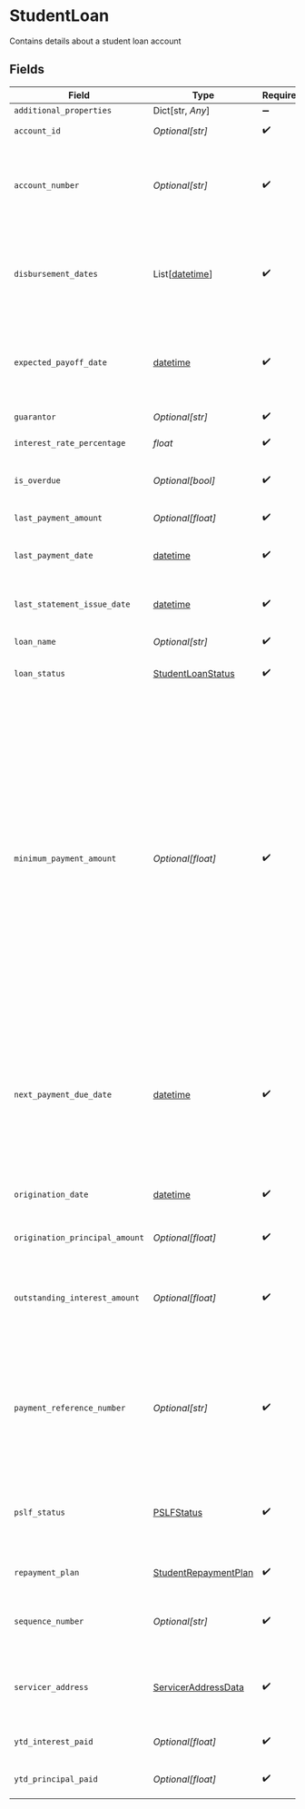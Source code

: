 # StudentLoan

Contains details about a student loan account


## Fields

| Field                                                                                                                                                                                                                                                                                                                                                                                                                                                                                                                                                                                                                                                  | Type                                                                                                                                                                                                                                                                                                                                                                                                                                                                                                                                                                                                                                                   | Required                                                                                                                                                                                                                                                                                                                                                                                                                                                                                                                                                                                                                                               | Description                                                                                                                                                                                                                                                                                                                                                                                                                                                                                                                                                                                                                                            |
| ------------------------------------------------------------------------------------------------------------------------------------------------------------------------------------------------------------------------------------------------------------------------------------------------------------------------------------------------------------------------------------------------------------------------------------------------------------------------------------------------------------------------------------------------------------------------------------------------------------------------------------------------------ | ------------------------------------------------------------------------------------------------------------------------------------------------------------------------------------------------------------------------------------------------------------------------------------------------------------------------------------------------------------------------------------------------------------------------------------------------------------------------------------------------------------------------------------------------------------------------------------------------------------------------------------------------------ | ------------------------------------------------------------------------------------------------------------------------------------------------------------------------------------------------------------------------------------------------------------------------------------------------------------------------------------------------------------------------------------------------------------------------------------------------------------------------------------------------------------------------------------------------------------------------------------------------------------------------------------------------------ | ------------------------------------------------------------------------------------------------------------------------------------------------------------------------------------------------------------------------------------------------------------------------------------------------------------------------------------------------------------------------------------------------------------------------------------------------------------------------------------------------------------------------------------------------------------------------------------------------------------------------------------------------------ |
| `additional_properties`                                                                                                                                                                                                                                                                                                                                                                                                                                                                                                                                                                                                                                | Dict[str, *Any*]                                                                                                                                                                                                                                                                                                                                                                                                                                                                                                                                                                                                                                       | :heavy_minus_sign:                                                                                                                                                                                                                                                                                                                                                                                                                                                                                                                                                                                                                                     | N/A                                                                                                                                                                                                                                                                                                                                                                                                                                                                                                                                                                                                                                                    |
| `account_id`                                                                                                                                                                                                                                                                                                                                                                                                                                                                                                                                                                                                                                           | *Optional[str]*                                                                                                                                                                                                                                                                                                                                                                                                                                                                                                                                                                                                                                        | :heavy_check_mark:                                                                                                                                                                                                                                                                                                                                                                                                                                                                                                                                                                                                                                     | The ID of the account that this liability belongs to.                                                                                                                                                                                                                                                                                                                                                                                                                                                                                                                                                                                                  |
| `account_number`                                                                                                                                                                                                                                                                                                                                                                                                                                                                                                                                                                                                                                       | *Optional[str]*                                                                                                                                                                                                                                                                                                                                                                                                                                                                                                                                                                                                                                        | :heavy_check_mark:                                                                                                                                                                                                                                                                                                                                                                                                                                                                                                                                                                                                                                     | The account number of the loan. For some institutions, this may be a masked version of the number (e.g., the last 4 digits instead of the entire number).                                                                                                                                                                                                                                                                                                                                                                                                                                                                                              |
| `disbursement_dates`                                                                                                                                                                                                                                                                                                                                                                                                                                                                                                                                                                                                                                   | List[[datetime](https://docs.python.org/3/library/datetime.html#datetime-objects)]                                                                                                                                                                                                                                                                                                                                                                                                                                                                                                                                                                     | :heavy_check_mark:                                                                                                                                                                                                                                                                                                                                                                                                                                                                                                                                                                                                                                     | The dates on which loaned funds were disbursed or will be disbursed. These are often in the past. Dates are returned in an [ISO 8601](https://wikipedia.org/wiki/ISO_8601) format (YYYY-MM-DD).                                                                                                                                                                                                                                                                                                                                                                                                                                                        |
| `expected_payoff_date`                                                                                                                                                                                                                                                                                                                                                                                                                                                                                                                                                                                                                                 | [datetime](https://docs.python.org/3/library/datetime.html#datetime-objects)                                                                                                                                                                                                                                                                                                                                                                                                                                                                                                                                                                           | :heavy_check_mark:                                                                                                                                                                                                                                                                                                                                                                                                                                                                                                                                                                                                                                     | The date when the student loan is expected to be paid off. Availability for this field is limited. Dates are returned in an [ISO 8601](https://wikipedia.org/wiki/ISO_8601) format (YYYY-MM-DD).                                                                                                                                                                                                                                                                                                                                                                                                                                                       |
| `guarantor`                                                                                                                                                                                                                                                                                                                                                                                                                                                                                                                                                                                                                                            | *Optional[str]*                                                                                                                                                                                                                                                                                                                                                                                                                                                                                                                                                                                                                                        | :heavy_check_mark:                                                                                                                                                                                                                                                                                                                                                                                                                                                                                                                                                                                                                                     | The guarantor of the student loan.                                                                                                                                                                                                                                                                                                                                                                                                                                                                                                                                                                                                                     |
| `interest_rate_percentage`                                                                                                                                                                                                                                                                                                                                                                                                                                                                                                                                                                                                                             | *float*                                                                                                                                                                                                                                                                                                                                                                                                                                                                                                                                                                                                                                                | :heavy_check_mark:                                                                                                                                                                                                                                                                                                                                                                                                                                                                                                                                                                                                                                     | The interest rate on the loan as a percentage.                                                                                                                                                                                                                                                                                                                                                                                                                                                                                                                                                                                                         |
| `is_overdue`                                                                                                                                                                                                                                                                                                                                                                                                                                                                                                                                                                                                                                           | *Optional[bool]*                                                                                                                                                                                                                                                                                                                                                                                                                                                                                                                                                                                                                                       | :heavy_check_mark:                                                                                                                                                                                                                                                                                                                                                                                                                                                                                                                                                                                                                                     | `true` if a payment is currently overdue. Availability for this field is limited.                                                                                                                                                                                                                                                                                                                                                                                                                                                                                                                                                                      |
| `last_payment_amount`                                                                                                                                                                                                                                                                                                                                                                                                                                                                                                                                                                                                                                  | *Optional[float]*                                                                                                                                                                                                                                                                                                                                                                                                                                                                                                                                                                                                                                      | :heavy_check_mark:                                                                                                                                                                                                                                                                                                                                                                                                                                                                                                                                                                                                                                     | The amount of the last payment.                                                                                                                                                                                                                                                                                                                                                                                                                                                                                                                                                                                                                        |
| `last_payment_date`                                                                                                                                                                                                                                                                                                                                                                                                                                                                                                                                                                                                                                    | [datetime](https://docs.python.org/3/library/datetime.html#datetime-objects)                                                                                                                                                                                                                                                                                                                                                                                                                                                                                                                                                                           | :heavy_check_mark:                                                                                                                                                                                                                                                                                                                                                                                                                                                                                                                                                                                                                                     | The date of the last payment. Dates are returned in an [ISO 8601](https://wikipedia.org/wiki/ISO_8601) format (YYYY-MM-DD).                                                                                                                                                                                                                                                                                                                                                                                                                                                                                                                            |
| `last_statement_issue_date`                                                                                                                                                                                                                                                                                                                                                                                                                                                                                                                                                                                                                            | [datetime](https://docs.python.org/3/library/datetime.html#datetime-objects)                                                                                                                                                                                                                                                                                                                                                                                                                                                                                                                                                                           | :heavy_check_mark:                                                                                                                                                                                                                                                                                                                                                                                                                                                                                                                                                                                                                                     | The date of the last statement. Dates are returned in an [ISO 8601](https://wikipedia.org/wiki/ISO_8601) format (YYYY-MM-DD).                                                                                                                                                                                                                                                                                                                                                                                                                                                                                                                          |
| `loan_name`                                                                                                                                                                                                                                                                                                                                                                                                                                                                                                                                                                                                                                            | *Optional[str]*                                                                                                                                                                                                                                                                                                                                                                                                                                                                                                                                                                                                                                        | :heavy_check_mark:                                                                                                                                                                                                                                                                                                                                                                                                                                                                                                                                                                                                                                     | The type of loan, e.g., "Consolidation Loans".                                                                                                                                                                                                                                                                                                                                                                                                                                                                                                                                                                                                         |
| `loan_status`                                                                                                                                                                                                                                                                                                                                                                                                                                                                                                                                                                                                                                          | [StudentLoanStatus](../../models/shared/studentloanstatus.md)                                                                                                                                                                                                                                                                                                                                                                                                                                                                                                                                                                                          | :heavy_check_mark:                                                                                                                                                                                                                                                                                                                                                                                                                                                                                                                                                                                                                                     | An object representing the status of the student loan                                                                                                                                                                                                                                                                                                                                                                                                                                                                                                                                                                                                  |
| `minimum_payment_amount`                                                                                                                                                                                                                                                                                                                                                                                                                                                                                                                                                                                                                               | *Optional[float]*                                                                                                                                                                                                                                                                                                                                                                                                                                                                                                                                                                                                                                      | :heavy_check_mark:                                                                                                                                                                                                                                                                                                                                                                                                                                                                                                                                                                                                                                     | The minimum payment due for the next billing cycle. There are some exceptions:<br/>Some institutions require a minimum payment across all loans associated with an account number. Our API presents that same minimum payment amount on each loan. The institutions that do this are: Great Lakes ( `ins_116861`), Firstmark (`ins_116295`), Commonbond Firstmark Services (`ins_116950`), Nelnet (`ins_116528`), EdFinancial Services (`ins_116304`), Granite State (`ins_116308`), and Oklahoma Student Loan Authority (`ins_116945`).<br/>Firstmark (`ins_116295` ) and Navient (`ins_116248`) will display as $0 if there is an autopay program in effect. |
| `next_payment_due_date`                                                                                                                                                                                                                                                                                                                                                                                                                                                                                                                                                                                                                                | [datetime](https://docs.python.org/3/library/datetime.html#datetime-objects)                                                                                                                                                                                                                                                                                                                                                                                                                                                                                                                                                                           | :heavy_check_mark:                                                                                                                                                                                                                                                                                                                                                                                                                                                                                                                                                                                                                                     | The due date for the next payment. The due date is `null` if a payment is not expected. A payment is not expected if `loan_status.type` is `deferment`, `in_school`, `consolidated`, `paid in full`, or `transferred`. Dates are returned in an [ISO 8601](https://wikipedia.org/wiki/ISO_8601) format (YYYY-MM-DD).                                                                                                                                                                                                                                                                                                                                   |
| `origination_date`                                                                                                                                                                                                                                                                                                                                                                                                                                                                                                                                                                                                                                     | [datetime](https://docs.python.org/3/library/datetime.html#datetime-objects)                                                                                                                                                                                                                                                                                                                                                                                                                                                                                                                                                                           | :heavy_check_mark:                                                                                                                                                                                                                                                                                                                                                                                                                                                                                                                                                                                                                                     | The date on which the loan was initially lent. Dates are returned in an [ISO 8601](https://wikipedia.org/wiki/ISO_8601) format (YYYY-MM-DD).<br/>                                                                                                                                                                                                                                                                                                                                                                                                                                                                                                      |
| `origination_principal_amount`                                                                                                                                                                                                                                                                                                                                                                                                                                                                                                                                                                                                                         | *Optional[float]*                                                                                                                                                                                                                                                                                                                                                                                                                                                                                                                                                                                                                                      | :heavy_check_mark:                                                                                                                                                                                                                                                                                                                                                                                                                                                                                                                                                                                                                                     | The original principal balance of the loan.                                                                                                                                                                                                                                                                                                                                                                                                                                                                                                                                                                                                            |
| `outstanding_interest_amount`                                                                                                                                                                                                                                                                                                                                                                                                                                                                                                                                                                                                                          | *Optional[float]*                                                                                                                                                                                                                                                                                                                                                                                                                                                                                                                                                                                                                                      | :heavy_check_mark:                                                                                                                                                                                                                                                                                                                                                                                                                                                                                                                                                                                                                                     | The total dollar amount of the accrued interest balance. For Sallie Mae ( `ins_116944`), this amount is included in the current balance of the loan, so this field will return as `null`.                                                                                                                                                                                                                                                                                                                                                                                                                                                              |
| `payment_reference_number`                                                                                                                                                                                                                                                                                                                                                                                                                                                                                                                                                                                                                             | *Optional[str]*                                                                                                                                                                                                                                                                                                                                                                                                                                                                                                                                                                                                                                        | :heavy_check_mark:                                                                                                                                                                                                                                                                                                                                                                                                                                                                                                                                                                                                                                     | The relevant account number that should be used to reference this loan for payments. In the majority of cases, `payment_reference_number` will match `account_number,` but in some institutions, such as Great Lakes (`ins_116861`), it will be different.                                                                                                                                                                                                                                                                                                                                                                                             |
| `pslf_status`                                                                                                                                                                                                                                                                                                                                                                                                                                                                                                                                                                                                                                          | [PSLFStatus](../../models/shared/pslfstatus.md)                                                                                                                                                                                                                                                                                                                                                                                                                                                                                                                                                                                                        | :heavy_check_mark:                                                                                                                                                                                                                                                                                                                                                                                                                                                                                                                                                                                                                                     | Information about the student's eligibility in the Public Service Loan Forgiveness program. This is only returned if the institution is FedLoan (`ins_116527`).                                                                                                                                                                                                                                                                                                                                                                                                                                                                                        |
| `repayment_plan`                                                                                                                                                                                                                                                                                                                                                                                                                                                                                                                                                                                                                                       | [StudentRepaymentPlan](../../models/shared/studentrepaymentplan.md)                                                                                                                                                                                                                                                                                                                                                                                                                                                                                                                                                                                    | :heavy_check_mark:                                                                                                                                                                                                                                                                                                                                                                                                                                                                                                                                                                                                                                     | An object representing the repayment plan for the student loan                                                                                                                                                                                                                                                                                                                                                                                                                                                                                                                                                                                         |
| `sequence_number`                                                                                                                                                                                                                                                                                                                                                                                                                                                                                                                                                                                                                                      | *Optional[str]*                                                                                                                                                                                                                                                                                                                                                                                                                                                                                                                                                                                                                                        | :heavy_check_mark:                                                                                                                                                                                                                                                                                                                                                                                                                                                                                                                                                                                                                                     | The sequence number of the student loan. Heartland ECSI (`ins_116948`) does not make this field available.                                                                                                                                                                                                                                                                                                                                                                                                                                                                                                                                             |
| `servicer_address`                                                                                                                                                                                                                                                                                                                                                                                                                                                                                                                                                                                                                                     | [ServicerAddressData](../../models/shared/serviceraddressdata.md)                                                                                                                                                                                                                                                                                                                                                                                                                                                                                                                                                                                      | :heavy_check_mark:                                                                                                                                                                                                                                                                                                                                                                                                                                                                                                                                                                                                                                     | The address of the student loan servicer. This is generally the remittance address to which payments should be sent.                                                                                                                                                                                                                                                                                                                                                                                                                                                                                                                                   |
| `ytd_interest_paid`                                                                                                                                                                                                                                                                                                                                                                                                                                                                                                                                                                                                                                    | *Optional[float]*                                                                                                                                                                                                                                                                                                                                                                                                                                                                                                                                                                                                                                      | :heavy_check_mark:                                                                                                                                                                                                                                                                                                                                                                                                                                                                                                                                                                                                                                     | The year to date (YTD) interest paid. Availability for this field is limited.                                                                                                                                                                                                                                                                                                                                                                                                                                                                                                                                                                          |
| `ytd_principal_paid`                                                                                                                                                                                                                                                                                                                                                                                                                                                                                                                                                                                                                                   | *Optional[float]*                                                                                                                                                                                                                                                                                                                                                                                                                                                                                                                                                                                                                                      | :heavy_check_mark:                                                                                                                                                                                                                                                                                                                                                                                                                                                                                                                                                                                                                                     | The year to date (YTD) principal paid. Availability for this field is limited.                                                                                                                                                                                                                                                                                                                                                                                                                                                                                                                                                                         |